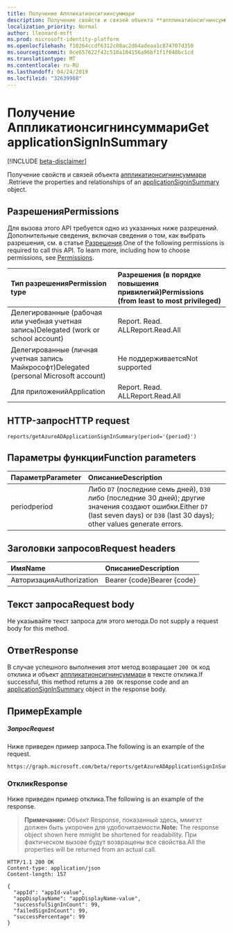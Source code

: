 ```yaml
---
title: Получение Аппликатионсигнинсуммари
description: Получение свойств и связей объекта **аппликатионсигнинсуммари** .
localization_priority: Normal
author: lleonard-msft
ms.prod: microsoft-identity-platform
ms.openlocfilehash: f10264ccdf6312c08ac2d64adeaa1c874707d350
ms.sourcegitcommit: 0ce657622f42c510a104156a96bf1f1f040bc1cd
ms.translationtype: MT
ms.contentlocale: ru-RU
ms.lasthandoff: 04/24/2019
ms.locfileid: "32639988"
---
```

# <a name="get-applicationsigninsummary"></a><span data-ttu-id="4bdf4-103">Получение Аппликатионсигнинсуммари</span><span class="sxs-lookup"><span data-stu-id="4bdf4-103">Get applicationSignInSummary</span></span>

[!INCLUDE [beta-disclaimer](../../includes/beta-disclaimer.md)]

<span data-ttu-id="4bdf4-104">Получение свойств и связей объекта [аппликатионсигнинсуммари](../resources/applicationsigninsummary.md) .</span><span class="sxs-lookup"><span data-stu-id="4bdf4-104">Retrieve the properties and relationships of an [applicationSigninSummary](../resources/applicationsigninsummary.md) object.</span></span>

## <a name="permissions"></a><span data-ttu-id="4bdf4-105">Разрешения</span><span class="sxs-lookup"><span data-stu-id="4bdf4-105">Permissions</span></span>
<span data-ttu-id="4bdf4-p101">Для вызова этого API требуется одно из указанных ниже разрешений. Дополнительные сведения, включая сведения о том, как выбрать разрешения, см. в статье [Разрешения](/graph/permissions-reference.md).</span><span class="sxs-lookup"><span data-stu-id="4bdf4-p101">One of the following permissions is required to call this API. To learn more, including how to choose permissions, see [Permissions](/graph/permissions-reference.md).</span></span>

|<span data-ttu-id="4bdf4-108">Тип разрешения</span><span class="sxs-lookup"><span data-stu-id="4bdf4-108">Permission type</span></span>      | <span data-ttu-id="4bdf4-109">Разрешения (в порядке повышения привилегий)</span><span class="sxs-lookup"><span data-stu-id="4bdf4-109">Permissions (from least to most privileged)</span></span>              |
|:--------------------|:---------------------------------------------------------|
|<span data-ttu-id="4bdf4-110">Делегированные (рабочая или учебная учетная запись)</span><span class="sxs-lookup"><span data-stu-id="4bdf4-110">Delegated (work or school account)</span></span> | <span data-ttu-id="4bdf4-111">Report. Read. ALL</span><span class="sxs-lookup"><span data-stu-id="4bdf4-111">Report.Read.All</span></span> |
|<span data-ttu-id="4bdf4-112">Делегированные (личная учетная запись Майкрософт)</span><span class="sxs-lookup"><span data-stu-id="4bdf4-112">Delegated (personal Microsoft account)</span></span> | <span data-ttu-id="4bdf4-113">Не поддерживается</span><span class="sxs-lookup"><span data-stu-id="4bdf4-113">Not supported</span></span>   |
|<span data-ttu-id="4bdf4-114">Для приложений</span><span class="sxs-lookup"><span data-stu-id="4bdf4-114">Application</span></span> | <span data-ttu-id="4bdf4-115">Report. Read. ALL</span><span class="sxs-lookup"><span data-stu-id="4bdf4-115">Report.Read.All</span></span> | 

## <a name="http-request"></a><span data-ttu-id="4bdf4-116">HTTP-запрос</span><span class="sxs-lookup"><span data-stu-id="4bdf4-116">HTTP request</span></span>
<!-- { "blockType": "ignored" } -->
``` http
reports/getAzureADApplicationSignInSummary(period='{period}')
```

## <a name="function-parameters"></a><span data-ttu-id="4bdf4-117">Параметры функции</span><span class="sxs-lookup"><span data-stu-id="4bdf4-117">Function parameters</span></span>

| <span data-ttu-id="4bdf4-118">Параметр</span><span class="sxs-lookup"><span data-stu-id="4bdf4-118">Parameter</span></span> | <span data-ttu-id="4bdf4-119">Описание</span><span class="sxs-lookup"><span data-stu-id="4bdf4-119">Description</span></span> |
|:----------|:----------|
| <span data-ttu-id="4bdf4-120">period</span><span class="sxs-lookup"><span data-stu-id="4bdf4-120">period</span></span> | <span data-ttu-id="4bdf4-121">Либо `D7` (последние семь дней), `D30` либо (последние 30 дней); другие значения создают ошибки.</span><span class="sxs-lookup"><span data-stu-id="4bdf4-121">Either `D7` (last seven days) or `D30` (last 30 days); other values generate errors.</span></span> |

## <a name="request-headers"></a><span data-ttu-id="4bdf4-122">Заголовки запросов</span><span class="sxs-lookup"><span data-stu-id="4bdf4-122">Request headers</span></span>
| <span data-ttu-id="4bdf4-123">Имя</span><span class="sxs-lookup"><span data-stu-id="4bdf4-123">Name</span></span>      |<span data-ttu-id="4bdf4-124">Описание</span><span class="sxs-lookup"><span data-stu-id="4bdf4-124">Description</span></span>|
|:----------|:----------|
| <span data-ttu-id="4bdf4-125">Авторизация</span><span class="sxs-lookup"><span data-stu-id="4bdf4-125">Authorization</span></span> | <span data-ttu-id="4bdf4-126">Bearer {code}</span><span class="sxs-lookup"><span data-stu-id="4bdf4-126">Bearer {code}</span></span> |

## <a name="request-body"></a><span data-ttu-id="4bdf4-127">Текст запроса</span><span class="sxs-lookup"><span data-stu-id="4bdf4-127">Request body</span></span>
<span data-ttu-id="4bdf4-128">Не указывайте текст запроса для этого метода.</span><span class="sxs-lookup"><span data-stu-id="4bdf4-128">Do not supply a request body for this method.</span></span>

## <a name="response"></a><span data-ttu-id="4bdf4-129">Ответ</span><span class="sxs-lookup"><span data-stu-id="4bdf4-129">Response</span></span>
<span data-ttu-id="4bdf4-130">В случае успешного выполнения этот метод возвращает `200 OK` код отклика и объект [аппликатионсигнинсуммари](../resources/applicationsigninsummary.md) в тексте отклика.</span><span class="sxs-lookup"><span data-stu-id="4bdf4-130">If successful, this method returns a `200 OK` response code and an [applicationSignInSummary](../resources/applicationsigninsummary.md) object in the response body.</span></span>

## <a name="example"></a><span data-ttu-id="4bdf4-131">Пример</span><span class="sxs-lookup"><span data-stu-id="4bdf4-131">Example</span></span>

##### <a name="request"></a><span data-ttu-id="4bdf4-132">Запрос</span><span class="sxs-lookup"><span data-stu-id="4bdf4-132">Request</span></span>
<span data-ttu-id="4bdf4-133">Ниже приведен пример запроса.</span><span class="sxs-lookup"><span data-stu-id="4bdf4-133">The following is an example of the request.</span></span>
<!-- {
  "blockType": "request",
  "name": "get_applicationsigninsummary"
}-->
```http
https://graph.microsoft.com/beta/reports/getAzureADApplicationSignInSummary(period='D7')
```
### <a name="response"></a><span data-ttu-id="4bdf4-134">Отклик</span><span class="sxs-lookup"><span data-stu-id="4bdf4-134">Response</span></span>
<span data-ttu-id="4bdf4-135">Ниже приведен пример отклика.</span><span class="sxs-lookup"><span data-stu-id="4bdf4-135">The following is an example of the response.</span></span> 

><span data-ttu-id="4bdf4-136">**Примечание:** Объект Response, показанный здесь, ммигхт должен быть укорочен для удобочитаемости.</span><span class="sxs-lookup"><span data-stu-id="4bdf4-136">**Note:** The response object shown here mmight be shortened for readability.</span></span> <span data-ttu-id="4bdf4-137">При фактическом вызове будут возвращены все свойства.</span><span class="sxs-lookup"><span data-stu-id="4bdf4-137">All the properties will be returned from an actual call.</span></span>
<!-- {
  "blockType": "response",
  "truncated": true,
  "@odata.type": "microsoft.graph.applicationSignInSummary"
} -->
```http
HTTP/1.1 200 OK
Content-type: application/json
Content-length: 157

{
  "appId": "appId-value",
  "appDisplayName": "appDisplayName-value",
  "successfulSignInCount": 99,
  "failedSignInCount": 99,
  "successPercentage": 99
}
```

<!-- uuid: 8fcb5dbc-d5aa-4681-8e31-b001d5168d79
2015-10-25 14:57:30 UTC -->
<!-- {
  "type": "#page.annotation",
  "description": "Get applicationSignInSummary",
  "keywords": "",
  "section": "documentation",
  "tocPath": ""
}-->
